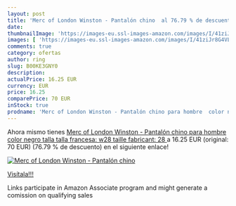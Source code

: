 ```yaml
---
layout: post
title: 'Merc of London Winston - Pantalón chino  al 76.79 % de descuento'
date: 
thumbnailImage: 'https://images-eu.ssl-images-amazon.com/images/I/41ziJr8G4VL._SL200_.jpg'
images: [ 'https://images-eu.ssl-images-amazon.com/images/I/41ziJr8G4VL._SL200_.jpg' ]
comments: true
category: ofertas
author: ring
slug: B00KE3GNY0
description:
actualPrice: 16.25 EUR
currency: EUR
price: 16.25
comparePrice: 70 EUR
inStock: true
prodname: 'Merc of London Winston - Pantalón chino para hombre  color negro  talla talla francesa: w28  taille fabricant: 28 '
---
```


Ahora mismo tienes [Merc of London Winston - Pantalón chino para hombre  color negro  talla talla francesa: w28  taille fabricant: 28 ](https://www.amazon.es/dp/B00KE3GNY0/?tag=tolees-21) a 16.25 EUR (original: 70 EUR) (76.79 %  de descuento) en el siguiente enlace!

[![Merc of London Winston - Pantalón chino ](https://images-eu.ssl-images-amazon.com/images/I/41ziJr8G4VL._SL200_.jpg)](https://www.amazon.es/dp/B00KE3GNY0/?tag=tolees-21)

[Visítala!!!](https://www.amazon.es/dp/B00KE3GNY0/?tag=tolees-21)

Links participate in Amazon Associate program and might generate a comission on qualifying sales
